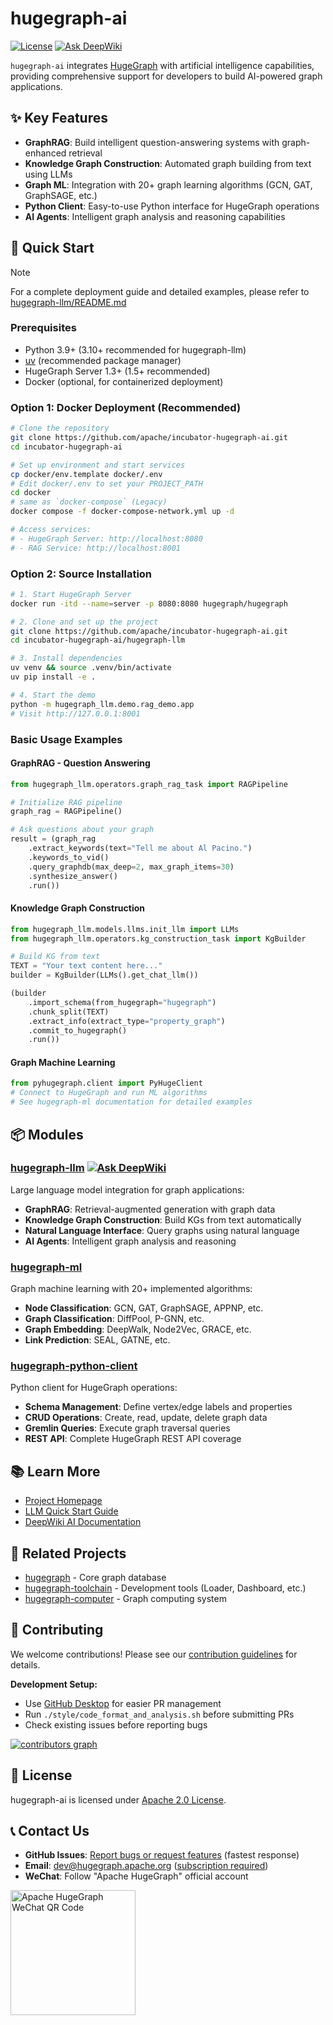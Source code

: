 # hugegraph-ai

[![License](https://img.shields.io/badge/license-Apache%202-0E78BA.svg)](https://www.apache.org/licenses/LICENSE-2.0.html)
[![Ask DeepWiki](https://deepwiki.com/badge.svg)](https://deepwiki.com/apache/incubator-hugegraph-ai)

`hugegraph-ai` integrates [HugeGraph](https://github.com/apache/hugegraph) with artificial intelligence capabilities, providing comprehensive support for developers to build AI-powered graph applications.

## ✨ Key Features

- **GraphRAG**: Build intelligent question-answering systems with graph-enhanced retrieval
- **Knowledge Graph Construction**: Automated graph building from text using LLMs
- **Graph ML**: Integration with 20+ graph learning algorithms (GCN, GAT, GraphSAGE, etc.)
- **Python Client**: Easy-to-use Python interface for HugeGraph operations
- **AI Agents**: Intelligent graph analysis and reasoning capabilities

## 🚀 Quick Start

> [!NOTE]
> For a complete deployment guide and detailed examples, please refer to [hugegraph-llm/README.md](./hugegraph-llm/README.md)

### Prerequisites
- Python 3.9+ (3.10+ recommended for hugegraph-llm)
- [uv](https://docs.astral.sh/uv/) (recommended package manager)
- HugeGraph Server 1.3+ (1.5+ recommended)
- Docker (optional, for containerized deployment)

### Option 1: Docker Deployment (Recommended)

```bash
# Clone the repository
git clone https://github.com/apache/incubator-hugegraph-ai.git
cd incubator-hugegraph-ai

# Set up environment and start services
cp docker/env.template docker/.env
# Edit docker/.env to set your PROJECT_PATH
cd docker
# same as `docker-compose` (Legacy)
docker compose -f docker-compose-network.yml up -d

# Access services:
# - HugeGraph Server: http://localhost:8080
# - RAG Service: http://localhost:8001
```

### Option 2: Source Installation

```bash
# 1. Start HugeGraph Server
docker run -itd --name=server -p 8080:8080 hugegraph/hugegraph

# 2. Clone and set up the project
git clone https://github.com/apache/incubator-hugegraph-ai.git
cd incubator-hugegraph-ai/hugegraph-llm

# 3. Install dependencies
uv venv && source .venv/bin/activate
uv pip install -e .

# 4. Start the demo
python -m hugegraph_llm.demo.rag_demo.app
# Visit http://127.0.0.1:8001
```

### Basic Usage Examples

#### GraphRAG - Question Answering
```python
from hugegraph_llm.operators.graph_rag_task import RAGPipeline

# Initialize RAG pipeline
graph_rag = RAGPipeline()

# Ask questions about your graph
result = (graph_rag
    .extract_keywords(text="Tell me about Al Pacino.")
    .keywords_to_vid()
    .query_graphdb(max_deep=2, max_graph_items=30)
    .synthesize_answer()
    .run())
```

#### Knowledge Graph Construction
```python
from hugegraph_llm.models.llms.init_llm import LLMs
from hugegraph_llm.operators.kg_construction_task import KgBuilder

# Build KG from text
TEXT = "Your text content here..."
builder = KgBuilder(LLMs().get_chat_llm())

(builder
    .import_schema(from_hugegraph="hugegraph")
    .chunk_split(TEXT)
    .extract_info(extract_type="property_graph")
    .commit_to_hugegraph()
    .run())
```

#### Graph Machine Learning
```python
from pyhugegraph.client import PyHugeClient
# Connect to HugeGraph and run ML algorithms
# See hugegraph-ml documentation for detailed examples
```

## 📦 Modules

### [hugegraph-llm](./hugegraph-llm) [![Ask DeepWiki](https://deepwiki.com/badge.svg)](https://deepwiki.com/apache/incubator-hugegraph-ai)
Large language model integration for graph applications:
- **GraphRAG**: Retrieval-augmented generation with graph data
- **Knowledge Graph Construction**: Build KGs from text automatically  
- **Natural Language Interface**: Query graphs using natural language
- **AI Agents**: Intelligent graph analysis and reasoning

### [hugegraph-ml](./hugegraph-ml)
Graph machine learning with 20+ implemented algorithms:
- **Node Classification**: GCN, GAT, GraphSAGE, APPNP, etc.
- **Graph Classification**: DiffPool, P-GNN, etc.
- **Graph Embedding**: DeepWalk, Node2Vec, GRACE, etc.
- **Link Prediction**: SEAL, GATNE, etc.

### [hugegraph-python-client](./hugegraph-python-client)
Python client for HugeGraph operations:
- **Schema Management**: Define vertex/edge labels and properties
- **CRUD Operations**: Create, read, update, delete graph data
- **Gremlin Queries**: Execute graph traversal queries
- **REST API**: Complete HugeGraph REST API coverage

## 📚 Learn More

- [Project Homepage](https://hugegraph.apache.org/docs/quickstart/hugegraph-ai/)
- [LLM Quick Start Guide](./hugegraph-llm/quick_start.md)
- [DeepWiki AI Documentation](https://deepwiki.com/apache/incubator-hugegraph-ai)

## 🔗 Related Projects

- [hugegraph](https://github.com/apache/hugegraph) - Core graph database
- [hugegraph-toolchain](https://github.com/apache/hugegraph-toolchain) - Development tools (Loader, Dashboard, etc.)
- [hugegraph-computer](https://github.com/apache/hugegraph-computer) - Graph computing system

## 🤝 Contributing

We welcome contributions! Please see our [contribution guidelines](https://hugegraph.apache.org/docs/contribution-guidelines/) for details.

**Development Setup:**
- Use [GitHub Desktop](https://desktop.github.com/) for easier PR management
- Run `./style/code_format_and_analysis.sh` before submitting PRs
- Check existing issues before reporting bugs

[![contributors graph](https://contrib.rocks/image?repo=apache/incubator-hugegraph-ai)](https://github.com/apache/incubator-hugegraph-ai/graphs/contributors)

## 📄 License

hugegraph-ai is licensed under [Apache 2.0 License](./LICENSE).

## 📞 Contact Us

- **GitHub Issues**: [Report bugs or request features](https://github.com/apache/incubator-hugegraph-ai/issues) (fastest response)
- **Email**: [dev@hugegraph.apache.org](mailto:dev@hugegraph.apache.org) ([subscription required](https://hugegraph.apache.org/docs/contribution-guidelines/subscribe/))
- **WeChat**: Follow "Apache HugeGraph" official account

<img src="https://raw.githubusercontent.com/apache/hugegraph-doc/master/assets/images/wechat.png" alt="Apache HugeGraph WeChat QR Code" width="200"/>
